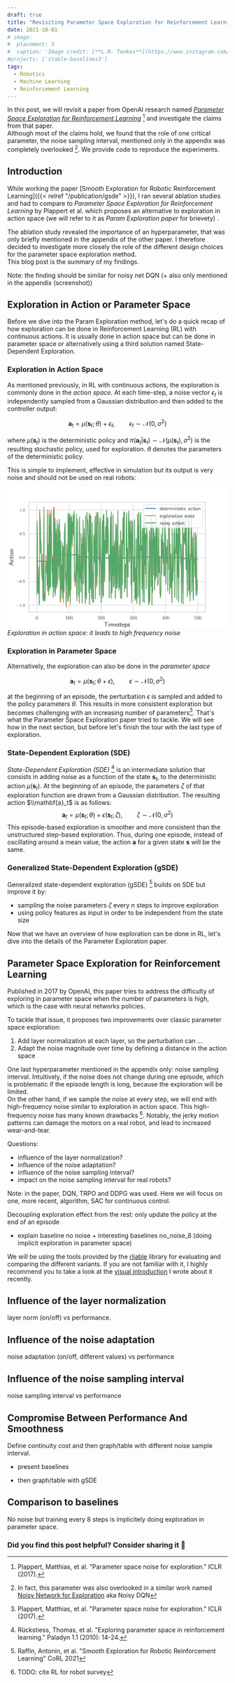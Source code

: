 ```yaml
---
draft: true
title: "Revisiting Parameter Space Exploration for Reinforcement Learning"
date: 2021-10-01
# image:
#  placement: 3
#  caption: 'Image credit: [**L.M. Tenkes**](https://www.instagram.com/lucillehue/)'
#projects: ['stable-baselines3']
tags:
  - Robotics
  - Machine Learning
  - Reinforcement Learning
---
```


In this post, we will revisit a paper from OpenAI research named [*Parameter Space Exploration for Reinforcement Learning*](https://arxiv.org/abs/1706.01905) [^1] and investigate the claims from that paper.\
Although most of the claims hold, we found that the role of one critical parameter, the noise sampling interval, mentioned only in the appendix was completely overlooked [^noisy-net].
We provide code to reproduce the experiments.

[^noisy-net]: In fact, this parameter was also overlooked in a similar work named [Noisy Network for Exploration](https://arxiv.org/abs/1706.10295) aka Noisy DQN

## Introduction

While working the paper [Smooth Exploration for Robotic Reinforcement Learning]({{< relref "/publication/gsde" >}}), I ran several ablation studies and had to compare to *Parameter Space Exploration for Reinforcement Learning* by Plappert et al. which proposes an alternative to exploration in action space (we will refer to it as *Param Exploration paper* for brievety) .

The ablation study revealed the importance of an hyperparameter, that was only briefly mentioned in the appendix of the other paper.
I therefore decided to investigate more closely the role of the different design choices for the parameter space exploration method.\
This blog post is the summary of my findings.

Note: the finding should be similar for noisy net DQN (+ also only mentioned in the appendix (screenshot))

[^1]: Plappert, Matthias, et al. "Parameter space noise for exploration." ICLR (2017).


## Exploration in Action or Parameter Space

Before we dive into the Param Exploration method, let's do a quick recap of how exploration can be done in Reinforcement Learning (RL) with continuous actions.
It is usually done in action space but can be done in parameter space or alternatively using a third solution named State-Dependent Exploration.


### Exploration in Action Space

As mentioned previously, in RL with continuous actions, the exploration is commonly done in the *action space*.
At each time-step, a noise vector $\epsilon_t$ is independently sampled from a Gaussian distribution and then added to the controller output:

$$
  \mathbf{a}_t = \mu(\mathbf{s}_t; \theta) + \epsilon_t, \quad \quad \epsilon_t \sim \mathcal{N}(0, \sigma^2)
$$

where $\mu(\mathbf{s}_t)$ is the deterministic policy and $\pi(\mathbf{a}_t | \mathbf{s}_t) \sim \mathcal{N}(\mu(\mathbf{s}_t), \sigma^2)$ is the resulting stochastic policy, used for exploration. $\theta$ denotes the parameters of the deterministic policy.

This is simple to implement, effective in simulation but its output is very noise and should not be used on real robots:

![Exploration in Action Space](./gaussian_noise.png)
*Exploration in action space: it leads to high frequency noise*

### Exploration in Parameter Space

Alternatively, the exploration can also be done in the *parameter space*

$$
  \mathbf{a}_t = \mu(\mathbf{s}_t; \theta + \epsilon), \quad \quad \epsilon \sim \mathcal{N}(0, \sigma^2)
$$

at the beginning of an episode, the perturbation $\epsilon$ is sampled and added to the policy parameters $\theta$.
This results in more consistent exploration but becomes challenging with an increasing number of parameters[^1].
That's what the Parameter Space Exploration paper tried to tackle.
We will see how in the next section, but before let's finish the tour with the last type of exploration.

### State-Dependent Exploration (SDE)

*State-Dependent Exploration (SDE)* [^2] is an intermediate solution that consists in adding noise as a function of the state $\mathbf{s}_t$, to the deterministic action $\mu(\mathbf{s}_t)$.
At the beginning of an episode, the parameters $\zeta$ of that exploration function are drawn from a Gaussian distribution. The resulting action $\\mathbf{a}_t$ is as follows:
$$
  \mathbf{a}_t = \mu(\mathbf{s}_t; \theta) + \epsilon(\mathbf{s}_t; \zeta), \quad \quad \zeta \sim \mathcal{N}(0, \sigma^2)
$$
This episode-based exploration is smoother and more consistent than the unstructured step-based exploration. Thus, during one episode, instead of oscillating around a mean value, the action $\mathbf{a}$ for a given state $\mathbf{s}$ will be the same.


[^2]: Rückstiess, Thomas, et al. "Exploring parameter space in reinforcement learning." Paladyn 1.1 (2010): 14-24.

### Generalized State-Dependent Exploration (gSDE)

Generalized state-dependent exploration (gSDE) [^gSDE] builds on SDE but improve it by:
- sampling the noise parameters $\zeta$ every $n$ steps to improve exploration
- using policy features as input in order to be independent from the state size

[^gSDE]: Raffin, Antonin, et al. "Smooth Exploration for Robotic Reinforcement Learning" CoRL 2021

Now that we have an overview of how exploration can be done in RL, let's dive into the details of the Parameter Exploration paper.

## Parameter Space Exploration for Reinforcement Learning

Published in 2017 by OpenAI, this paper tries to address the difficulty of exploring in parameter space when the number of parameters is high, which is the case with neural networks policies.

To tackle that issue, it proposes two improvements over classic parameter space exploration:

1. Add layer normalization at each layer, so the perturbation can ...
2. Adapt the noise magnitude over time by defining a distance in the action space


One last hyperparameter mentioned in the appendix only: noise sampling interval.
Intuitively, if the noise does not change during one episode, which is problematic if the episode length is long, because the exploration will be limited.\
On the other hand, if we sample the noise at every step, we will end with high-frequency noise similar to exploration in action space. This high-frequency noise has many known drawbacks [^rl-survey]. Notably, the jerky motion patterns can damage the motors on a real robot, and lead to increased wear-and-tear.

Questions:
- influence of the layer normalization?
- influence of the noise adaptation?
- influence of the noise sampling interval?
- impact on the noise sampling interval for real robots?

Note: in the paper, DQN, TRPO and DDPG was used. Here we will focus on one, more recent, algorithm, SAC for continuous control.

Decoupling exploration effect from the rest: only update the policy at the end of an episode
+ explain baseline no noise + interesting baselines no_noise_8 (doing implicit exploration in parameter space)

We will be using the tools provided by the [rliable](https://agarwl.github.io/rliable/) library for evaluating and comparing the different variants. If you are not familiar with it, I highly recommend you to take a look at the [visual introduction](https://araffin.github.io/post/rliable/) I wrote about it recently.

[^rl-survey]: TODO: cite RL for robot survey


## Influence of the layer normalization

layer norm (on/off) vs performance.

## Influence of the noise adaptation

noise adaptation (on/off, different values) vs performance

## Influence of the noise sampling interval

noise sampling interval vs performance

## Compromise Between Performance And Smoothness

Define continuity cost and then graph/table with different noise sample interval.
+ present baselines

+ then graph/table with gSDE

## Comparison to baselines

No noise but training every 8 steps is implicitely doing exploration in parameter space.


### Did you find this post helpful? Consider sharing it 🙌
